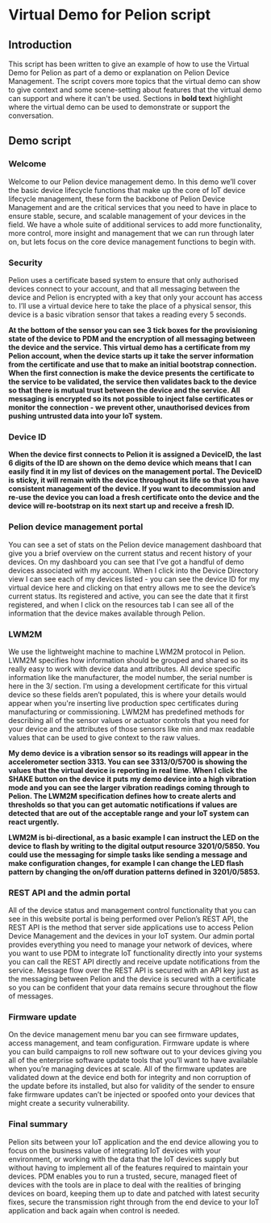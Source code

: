 # Virtual Demo for Pelion script

## Introduction 

This script has been written to give an example of how to use the Virtual Demo for Pelion as part of a demo or explanation  on Pelion Device Management.
The script covers more topics that the virtual demo can show to give context and some scene-setting about features that the virtual demo can support and where it can't be used. 
Sections in **bold text** highlight where the virtual demo can be used to demonstrate or support the conversation. 


## Demo script 

### Welcome 

Welcome to our Pelion device management demo. In this demo we’ll cover the basic device lifecycle functions that make up the core of IoT device lifecycle management, these form the backbone of Pelion Device Management and are the critical services that you need to have in place to ensure stable, secure, and scalable management of your devices in the field. We have a whole suite of additional services to add more functionality, more control, more insight and management that we can run through later on, but lets focus on the core device management functions to begin with.   

### Security 

Pelion uses a certificate based system to ensure that only authorised devices connect to your account, and that all messaging between the device and Pelion is encrypted with a key that only your account has access to. I’ll use a virtual device here to take the place of a physical sensor, this device is a basic vibration sensor that takes a reading every 5 seconds.  


**At the bottom of the sensor you can see 3 tick boxes for the provisioning state of the device to PDM and the encryption of all messaging between the device and the service. This virtual demo has a certificate from my Pelion account, when the device starts up it take the server information from the certificate and use that to make an initial bootstrap connection. When the first connection is make the device presents the certificate to the service to be validated, the service then validates back to the device so that there is mutual trust between the device and the service. All messaging is encrypted so its not possible to inject false certificates or monitor the connection - we prevent other, unauthorised devices from pushing untrusted data into your IoT system.**


### Device ID 

**When the device first connects to Pelion it is assigned a DeviceID, the last 6 digits of the ID are shown on the demo device which means that I can easily find it in my list of devices on the management portal. The DeviceID is sticky, it will remain with the device throughout its life so that you have consistent management of the device. If you want to decommission and re-use the device you can load a fresh certificate onto the device and the device will re-bootstrap on its next start up and receive a fresh ID.** 

### Pelion device management portal 

You can see a set of stats on the Pelion device management dashboard that give you a brief overview on the current status and recent history of your devices. On my dashboard you can see that I’ve got a handful of demo devices associated with my account. When I click into the Device Directory view I can see each of my devices listed - you can see the device ID for my virtual device here and clicking on that entry allows me to see the device’s current status. Its registered and active, you can see the date that it first registered, and when I click on the resources tab I can see all of the information that the device makes available through Pelion.  

### LWM2M 

We use the lightweight machine to machine LWM2M protocol in Pelion. LWM2M specifies how information should be grouped and shared so its really easy to work with device data and attributes. All device specific information like the manufacturer, the model number, the serial number is here in the 3/ section. I’m using a development certificate for this virtual device so these fields aren’t populated, this is where your details would appear when you're inserting live production spec certificates during manufacturing or commissioning. LWM2M has predefined methods for describing all of the sensor values or actuator controls that you need for your device and the attributes of those sensors like min and max readable values that can be used to give context to the raw values.   

**My demo device is a vibration sensor so its readings will appear in the accelerometer section 3313. You can see 3313/0/5700 is showing the values that the virtual device is reporting in real time. When I click the SHAKE button on the device it puts my demo device into a high vibration mode and you can see the larger vibration readings coming through to Pelion. The LWM2M specification defines how to create alerts and thresholds so that you can get automatic notifications if values are detected that are out of the acceptable range and your IoT system can react urgently.**

**LWM2M is bi-directional, as a basic example I can instruct the LED on the device to flash by writing to the digital output resource 3201/0/5850. You could use the messaging for simple tasks like sending a message and make configuration changes, for example I can change the LED flash pattern by changing the on/off duration patterns defined in 3201/0/5853.**

### REST API and the admin portal

All of the device status and management control functionality that you can see in this website portal is being performed over Pelion’s REST API, the REST API is the method that server side applications use to access Pelion Device Management and the devices in your IoT system. Our admin portal provides everything you need to manage your network of devices, where you want to use PDM to integrate IoT functionality directly into your systems you can call the REST API directly and receive update notifications from the service. Message flow over the REST API is secured with an API key just as the messaging between Pelion and the device is secured with a certificate so you can be confident that your data remains secure throughout the flow of messages.  

### Firmware update 

On the device management menu bar you can see firmware updates, access management, and team configuration. Firmware update is where you can build campaigns to roll new software out to your devices giving you all of the enterprise software update tools that you’ll want to have available when you’re managing devices at scale. All of the firmware updates are validated down at the device end both for integrity and non corruption of the update before its installed, but also for validity of the sender to ensure fake firmware updates can’t be injected or spoofed onto your devices that might create a security vulnerability.  

### Final summary 

Pelion sits between your IoT application and the end device allowing you to focus on the business value of integrating IoT devices with your environment, or working with the data that the IoT devices supply but without having to implement all of the features required to maintain your devices. PDM enables you to run a trusted, secure, managed fleet of devices with the tools are in place to deal with the realities of bringing devices on board, keeping them up to date and patched with latest security fixes, secure the transmission right through from the end device to your IoT application and back again when control is needed. 

 
